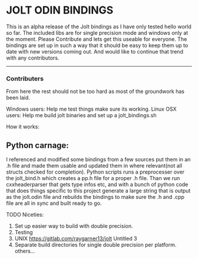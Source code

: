 # JOLT ODIN BINDINGS 

This is an alpha release of the Jolt bindings as I have only tested hello world so far.
The included libs are for single precision mode and windows only at the moment.
Please Contribute and lets get this useable for everyone.
The bindings are set up in such a way that it should be easy to keep them up to date with new versions coming out.
And would like to continue that trend with any contributors. 


---
### Contributers
From here the rest should not be too hard as most of the groundwork has been laid.

Windows users: Help me test things make sure its working.
Linux OSX users: Help me build jolt binaries and set up a jolt_bindings.sh 

How it works: 
## Python carnage: 
I referenced and modified some bindings from a few sources put them in an .h file and made them usable and updated them in where relevant(not all structs checked for completion).
Python scripts runs a preprocesser over the jolt_bind.h which creates a pp.h file for a proper .h file.
Than we run cxxheaderparser that gets type infos etc, and with a bunch of python code that does things specific to this project generate a large string that is output as the jolt.odin file and rebuilds the bindings to make sure the .h and .cpp file are all in sync and built ready to go.

TODO Niceties: 
1. Set up easier way to build with double precision. 
2. Testing 
3. UNIX https://gitlab.com/raygarner13/jolt Untitled 3
4. Separate build directories for single double precision per platform.
others...
